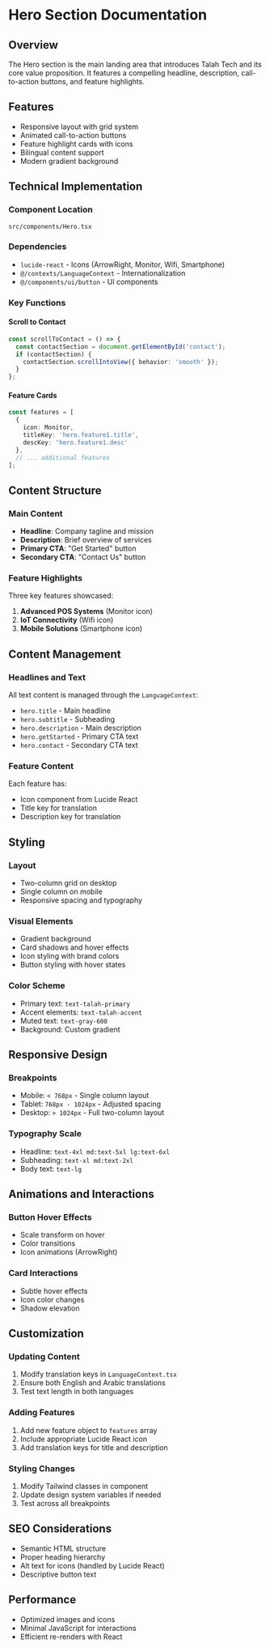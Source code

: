 # Hero Section Documentation

## Overview
The Hero section is the main landing area that introduces Talah Tech and its core value proposition. It features a compelling headline, description, call-to-action buttons, and feature highlights.

## Features
- Responsive layout with grid system
- Animated call-to-action buttons
- Feature highlight cards with icons
- Bilingual content support
- Modern gradient background

## Technical Implementation

### Component Location
`src/components/Hero.tsx`

### Dependencies
- `lucide-react` - Icons (ArrowRight, Monitor, Wifi, Smartphone)
- `@/contexts/LanguageContext` - Internationalization
- `@/components/ui/button` - UI components

### Key Functions

#### Scroll to Contact
```typescript
const scrollToContact = () => {
  const contactSection = document.getElementById('contact');
  if (contactSection) {
    contactSection.scrollIntoView({ behavior: 'smooth' });
  }
};
```

#### Feature Cards
```typescript
const features = [
  {
    icon: Monitor,
    titleKey: 'hero.feature1.title',
    descKey: 'hero.feature1.desc'
  },
  // ... additional features
];
```

## Content Structure

### Main Content
- **Headline**: Company tagline and mission
- **Description**: Brief overview of services
- **Primary CTA**: "Get Started" button
- **Secondary CTA**: "Contact Us" button

### Feature Highlights
Three key features showcased:
1. **Advanced POS Systems** (Monitor icon)
2. **IoT Connectivity** (Wifi icon)
3. **Mobile Solutions** (Smartphone icon)

## Content Management

### Headlines and Text
All text content is managed through the `LanguageContext`:
- `hero.title` - Main headline
- `hero.subtitle` - Subheading
- `hero.description` - Main description
- `hero.getStarted` - Primary CTA text
- `hero.contact` - Secondary CTA text

### Feature Content
Each feature has:
- Icon component from Lucide React
- Title key for translation
- Description key for translation

## Styling

### Layout
- Two-column grid on desktop
- Single column on mobile
- Responsive spacing and typography

### Visual Elements
- Gradient background
- Card shadows and hover effects
- Icon styling with brand colors
- Button styling with hover states

### Color Scheme
- Primary text: `text-talah-primary`
- Accent elements: `text-talah-accent`
- Muted text: `text-gray-600`
- Background: Custom gradient

## Responsive Design

### Breakpoints
- Mobile: `< 768px` - Single column layout
- Tablet: `768px - 1024px` - Adjusted spacing
- Desktop: `> 1024px` - Full two-column layout

### Typography Scale
- Headline: `text-4xl md:text-5xl lg:text-6xl`
- Subheading: `text-xl md:text-2xl`
- Body text: `text-lg`

## Animations and Interactions

### Button Hover Effects
- Scale transform on hover
- Color transitions
- Icon animations (ArrowRight)

### Card Interactions
- Subtle hover effects
- Icon color changes
- Shadow elevation

## Customization

### Updating Content
1. Modify translation keys in `LanguageContext.tsx`
2. Ensure both English and Arabic translations
3. Test text length in both languages

### Adding Features
1. Add new feature object to `features` array
2. Include appropriate Lucide React icon
3. Add translation keys for title and description

### Styling Changes
1. Modify Tailwind classes in component
2. Update design system variables if needed
3. Test across all breakpoints

## SEO Considerations
- Semantic HTML structure
- Proper heading hierarchy
- Alt text for icons (handled by Lucide React)
- Descriptive button text

## Performance
- Optimized images and icons
- Minimal JavaScript for interactions
- Efficient re-renders with React